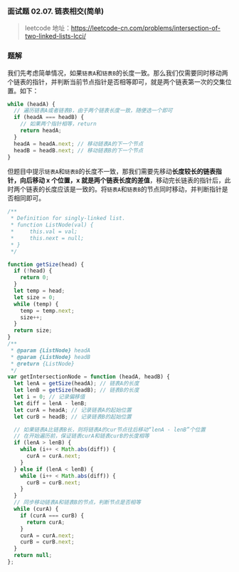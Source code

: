 ### 面试题 02.07. 链表相交(简单)

> leetcode 地址：https://leetcode-cn.com/problems/intersection-of-two-linked-lists-lcci/

### 题解

我们先考虑简单情况，如果`链表A`和`链表B`的长度一致。那么我们仅需要同时移动两个链表的指针，并判断当前节点指针是否相等即可，就是两个链表第一次的交集位置。如下：

```js
while (headA) {
  // 遍历链表A或者链表B，由于两个链表长度一致，随便选一个即可
  if (headA === headB) {
    // 如果两个指针相等，return
    return headA;
  }
  headA = headA.next; // 移动链表A的下一个节点
  headB = headB.next; // 移动链表B的下一个节点
}
```

但题目中提示`链表A`和`链表B`的长度不一致，那我们需要先移动**长度较长的链表指针，向后移动 x 个位置，x 就是两个链表长度的差值**，移动完长链表的指针后，此时两个链表的长度应该是一致的。将`链表A`和`链表B`的节点同时移动，并判断指针是否相同即可。

```js
/**
 * Definition for singly-linked list.
 * function ListNode(val) {
 *     this.val = val;
 *     this.next = null;
 * }
 */

function getSize(head) {
  if (!head) {
    return 0;
  }
  let temp = head;
  let size = 0;
  while (temp) {
    temp = temp.next;
    size++;
  }
  return size;
}
/**
 * @param {ListNode} headA
 * @param {ListNode} headB
 * @return {ListNode}
 */
var getIntersectionNode = function (headA, headB) {
  let lenA = getSize(headA); // 链表A的长度
  let lenB = getSize(headB); // 链表B的长度
  let i = 0; // 记录偏移值
  let diff = lenA - lenB;
  let curA = headA; // 记录链表A的起始位置
  let curB = headB; // 记录链表B的起始位置

  // 如果链表A比链表B长，则将链表A的cur节点往后移动“lenA - lenB”个位置
  // 在开始遍历前，保证链表curA和链表curB的长度相等
  if (lenA > lenB) {
    while (i++ < Math.abs(diff)) {
      curA = curA.next;
    }
  } else if (lenA < lenB) {
    while (i++ < Math.abs(diff)) {
      curB = curB.next;
    }
  }
  // 同步移动链表A和链表B的节点，判断节点是否相等
  while (curA) {
    if (curA === curB) {
      return curA;
    }
    curA = curA.next;
    curB = curB.next;
  }
  return null;
};
```
